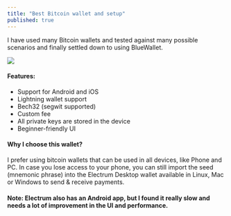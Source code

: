 ```yaml
---
title: "Best Bitcoin wallet and setup"
published: true
---
```



I have used many Bitcoin wallets and tested against many possible scenarios and finally settled down to using BlueWallet.

<a href="https://bluewallet.io/" target="_blank"><img src="https://bluewallet.io/img/logo-bluewallet.svg" /></a>

#### Features:
 - Support for Android and iOS
 - Lightning wallet support
 - Bech32 (segwit supported)
 - Custom fee
 - All private keys are stored in the device
 - Beginner-friendly UI

#### Why I choose this wallet?
I prefer using bitcoin wallets that can be used in all devices, like Phone and PC.
In case you lose access to your phone, you can still import the seed (mnemonic phrase) into the Electrum Desktop wallet available in Linux, Mac or Windows to send & receive payments.

#### Note: Electrum also has an Android app, but I found it really slow and needs a lot of improvement in the UI and performance.


